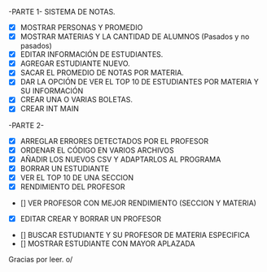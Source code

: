 -PARTE 1-
SISTEMA DE NOTAS.

- [x] MOSTRAR PERSONAS Y PROMEDIO
- [x] MOSTRAR MATERIAS Y LA CANTIDAD DE ALUMNOS \(Pasados y no pasados)
- [x] EDITAR INFORMACIÓN DE ESTUDIANTES.
- [x] AGREGAR ESTUDIANTE NUEVO.
- [x] SACAR EL PROMEDIO DE NOTAS POR MATERIA.
- [x] DAR LA OPCIÓN DE VER EL TOP 10 DE ESTUDIANTES POR MATERIA Y SU INFORMACIÓN 
- [x] CREAR UNA O VARIAS BOLETAS.
- [x] CREAR INT MAIN

-PARTE 2-

- [x] ARREGLAR ERRORES DETECTADOS POR EL PROFESOR
- [x] ORDENAR EL CÓDIGO EN VARIOS ARCHIVOS
- [x] AÑADIR LOS NUEVOS CSV Y ADAPTARLOS AL PROGRAMA
- [x] BORRAR UN ESTUDIANTE
- [x] VER EL TOP 10 DE UNA SECCION
- [x] RENDIMIENTO DEL PROFESOR
- [] VER PROFESOR CON MEJOR RENDIMIENTO (SECCION Y MATERIA)
- [x] EDITAR CREAR Y BORRAR UN PROFESOR
- [] BUSCAR ESTUDIANTE Y SU PROFESOR DE MATERIA ESPECIFICA
- [] MOSTRAR ESTUDIANTE CON MAYOR APLAZADA

Gracias por leer. o/